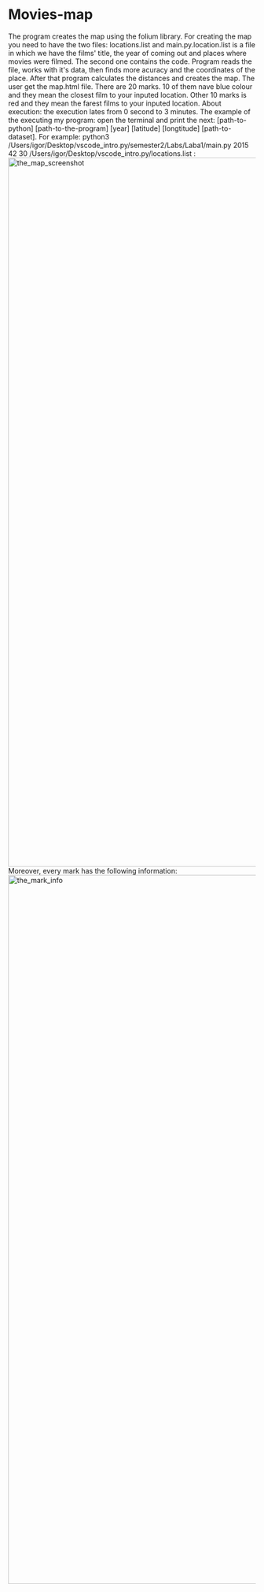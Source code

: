# Movies-map
The program creates the map using the folium library. 
For creating the map you need to have the two files: locations.list and main.py.location.list is a file in which we have the films' title, the year of coming out
and places where movies were filmed. The second one contains the code. Program reads the file, works with it's data, then finds more acuracy and the coordinates of
the place. After that program calculates the distances and creates the map. The user get the map.html file. There are 20 marks. 10 of them nave blue colour and they
mean the closest film to your inputed location. Other 10 marks is red and they mean the farest films to your inputed location. About execution: the execution lates
from 0 second to 3 minutes. The example of the executing my program: open the terminal and print the next: [path-to-python] [path-to-the-program] [year] [latitude]
[longtitude] [path-to-dataset]. For example: python3 /Users/igor/Desktop/vscode_intro.py/semester2/Labs/Laba1/main.py 2015 42 30 /Users/igor/Desktop/vscode_intro.py/locations.list :
<img width="1440" alt="the_map_screenshot" src="https://user-images.githubusercontent.com/96167224/153514707-9faa45ed-a734-4dce-878e-fef2b362d623.png">
Moreover, every mark has the following information: 
<img width="1440" alt="the_mark_info" src="https://user-images.githubusercontent.com/96167224/153515502-6d9ff644-4c70-4b03-b071-3d8fc144c6d3.png">
